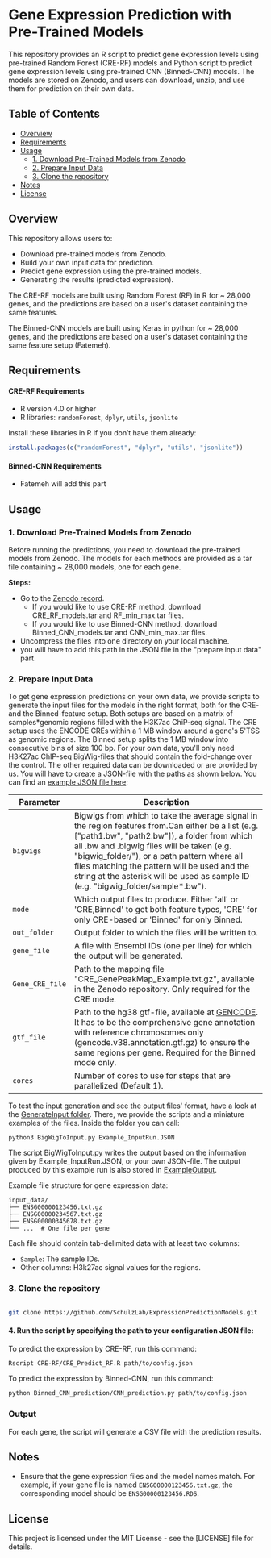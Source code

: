 
# Gene Expression Prediction with Pre-Trained Models

This repository provides an R script to predict gene expression levels using pre-trained Random Forest (CRE-RF) models and Python script to predict gene expression levels using pre-trained CNN (Binned-CNN) models. The models are stored on Zenodo, and users can download, unzip, and use them for prediction on their own data.

## Table of Contents
  - [Overview](#overview)
  - [Requirements](#requirements)
  - [Usage](#usage)
    - [1. Download Pre-Trained Models from Zenodo](#1-download-pre-trained-models-from-zenodo)
    - [2. Prepare Input Data](#2-prepare-input-data)
    - [3. Clone the repository](#3-Clone-the-repository)
  - [Notes](#notes)
  - [License](#license)




## Overview

This repository allows users to:
- Download pre-trained models from Zenodo.
- Build your own input data for prediction.
- Predict gene expression using the pre-trained models.
- Generating the results (predicted expression).

The CRE-RF models are built using Random Forest (RF) in R for ~ 28,000 genes, and the predictions are based on a user's dataset containing the same features.

The Binned-CNN models are built using Keras in python for ~ 28,000 genes, and the predictions are based on a user's dataset containing the same feature setup (Fatemeh).

## Requirements 
#### CRE-RF Requirements
 - R version 4.0 or higher
 - R libraries: `randomForest`, `dplyr`, `utils`, `jsonlite`

 Install these libraries in R if you don’t have them already:

 ```r
 install.packages(c("randomForest", "dplyr", "utils", "jsonlite"))
 ```
#### Binned-CNN Requirements
- Fatemeh will add this part

## Usage

### 1. Download Pre-Trained Models from Zenodo

Before running the predictions, you need to download the pre-trained models from Zenodo. The models for each methods are provided as a tar file containing ~ 28,000 models, one for each gene.

**Steps:**
- Go to the [Zenodo record](https://zenodo.org/records/13945441).
  - If you would like to use CRE-RF method, download CRE_RF_models.tar and RF_min_max.tar files.
  - If you would like to use Binned-CNN method, download Binned_CNN_models.tar and CNN_min_max.tar files.
- Uncompress the files into one directory on your local machine.
- you will have to add this path in the JSON file in the "prepare input data" part.


### 2. Prepare Input Data

To get gene expression predictions on your own data, we provide scripts to generate the input files
for the models in the right format, both for the CRE- and the Binned-feature setup. Both setups are based on a matrix of samples*genomic regions filled with the H3K7ac ChiP-seq signal. The CRE setup uses the ENCODE CREs within a 1 MB window around a gene's 5'TSS as genomic regions. The Binned setup splits the 1 MB window into consecutive bins of size 100 bp. For your own data, you'll only need H3K27ac
ChIP-seq BigWig-files that should contain the fold-change over the control. The other required data can be downloaded or
are provided by us. You will have to create a JSON-file with the paths as shown below. You can find an [example JSON file here](https://github.com/SchulzLab/ExpressionPredictionModels/blob/main/GenerateInput/Example_InputRun.JSON):

| Parameter       | Description                                                                                                                                                                                                                                                                                                                                                                          |
|-----------------|--------------------------------------------------------------------------------------------------------------------------------------------------------------------------------------------------------------------------------------------------------------------------------------------------------------------------------------------------------------------------------------|
| `bigwigs`       | Bigwigs from which to take the average signal in the region features from.Can either be a list (e.g. ["path1.bw", "path2.bw"]), a folder from which all .bw and .bigwig files will be taken (e.g. "bigwig_folder/"), or a path pattern where all files matching the pattern will be used and the string at the asterisk will be used as sample ID (e.g. "bigwig_folder/sample*.bw"). |
| `mode`          | Which output files to produce. Either 'all' or 'CRE,Binned' to get both feature types, 'CRE' for only CRE-based or 'Binned' for only Binned.                                                                                                                                                                                                                                         |
| `out_folder`    | Output folder to which the files will be written to.                                                                                                                                                                                                                                                                                                                                 |
| `gene_file`     | A file with Ensembl IDs (one per line) for which the output will be generated.                                                                                                                                                                                                                                                                                                       |
| `Gene_CRE_file` | Path to the mapping file "CRE_GenePeakMap_Example.txt.gz", available in the Zenodo repository. Only required for the CRE mode.                                                                                                                                                                                                                                                       |
| `gtf_file`      | Path to the hg38 gtf-file, available at [GENCODE](https://www.gencodegenes.org/human/release_38.html). It has to be the comprehensive gene annotation with reference chromosomes only (gencode.v38.annotation.gtf.gz) to ensure the same regions per gene. Required for the Binned mode only.                                                                                        |
| `cores`         | Number of cores to use for steps that are parallelized (Default 1).                                                                                                                                                                                                                                                                                                                  |

To test the input generation and see the output files' format, have a look at the [GenerateInput folder](https://github.com/SchulzLab/ExpressionPredictionModels/tree/main/GenerateInput).
There, we provide the scripts and a miniature examples of the files. Inside the folder you can call:

```
python3 BigWigToInput.py Example_InputRun.JSON
```

The script BigWigToInput.py writes the output based on the information given by Example_InputRun.JSON, or your own JSON-file. The output produced 
by this example run is also stored in [ExampleOutput](https://github.com/SchulzLab/ExpressionPredictionModels/tree/main/GenerateInput/ExampleOutput).

Example file structure for gene expression data:

```
input_data/
├── ENSG00000123456.txt.gz
├── ENSG00000234567.txt.gz
├── ENSG00000345678.txt.gz
└── ...  # One file per gene
```

Each file should contain tab-delimited data with at least two columns:
- `Sample`: The sample IDs.
- Other columns: H3k27ac signal values for the regions.

### 3. Clone the repository 

```bash

git clone https://github.com/SchulzLab/ExpressionPredictionModels.git

```

#### 4. Run the script by specifying the path to your configuration JSON file:

To predict the expression by CRE-RF, run this command:

```bash
Rscript CRE-RF/CRE_Predict_RF.R path/to/config.json

```

To predict the expression by Binned-CNN, run this command:
```bash
python Binned_CNN_prediction/CNN_prediction.py path/to/config.json

```


### Output

For each gene, the script will generate a CSV file with the prediction results. 

## Notes

- Ensure that the gene expression files and the model names match. For example, if your gene file is named `ENSG00000123456.txt.gz`, the corresponding model should be `ENSG00000123456.RDS`.


## License

This project is licensed under the MIT License - see the [LICENSE] file for details.

